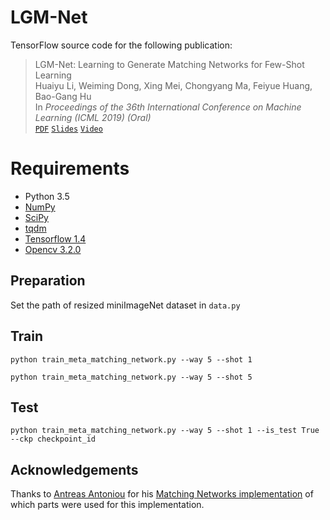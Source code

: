 # LGM-Net
TensorFlow source code for the following publication:
> LGM-Net: Learning to Generate Matching Networks for Few-Shot Learning  
> Huaiyu Li, Weiming Dong, Xing Mei, Chongyang Ma, Feiyue Huang, Bao-Gang Hu  
> In *Proceedings of the 36th International Conference on Machine Learning (ICML 2019) (Oral)*  
> [`PDF`](http://proceedings.mlr.press/v97/li19c/li19c.pdf) [`Slides`](https://icml.cc/media/Slides/icml/2019/halla(11-11-00)-11-12-15-4519-lgm-net_learni.pdf) [`Video`](https://youtube.videoken.com/embed/UqSyCaz9wFQ?tocitem=92)

# Requirements
- Python 3.5
- [NumPy](http://www.numpy.org/)
- [SciPy](https://www.scipy.org/)
- [tqdm](https://pypi.python.org/pypi/tqdm)
- [Tensorflow 1.4](https://www.tensorflow.org/install/)
- [Opencv 3.2.0](https://opencv.org/)

## Preparation
Set the path of resized miniImageNet dataset in `data.py`

## Train
```
python train_meta_matching_network.py --way 5 --shot 1

python train_meta_matching_network.py --way 5 --shot 5
```
## Test
```
python train_meta_matching_network.py --way 5 --shot 1 --is_test True --ckp checkpoint_id
```

## Acknowledgements
Thanks to [Antreas Antoniou](https://github.com/AntreasAntoniou/) for his [Matching Networks implementation](https://github.com/AntreasAntoniou/MatchingNetworks) of which parts were used for this implementation.
